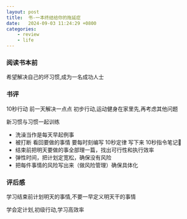 ```yaml
---
layout: post
title:  书-一本终结给你的拖延症
date:   2024-09-03 11:24:29 +0800
categories: 
    - review 
    - life
---
```


### 阅读书本前

希望解决自己的坏习惯,成为一名成功人士

### 书评

10秒行动
前一天解决一点点
初步行动,运动健身在家里先,再考虑其他问题

新习惯与习惯一起训练

- 洗澡当作是每天早起例事
- 被打断 看回要做的事情 要每时刻编写 10秒定律 写下来 10秒指令笔记🤣
- 结束前把明天要做的事全部理一篇，找出可行性和执行效率
- 弹性时间，把计划定宽松，确保没有风险
- 把每件事情的风险写出来（做风险管理）确保具体化

### 评后感

学习结束前计划明天的事情,不要一早定义明天干的事情

学会定计划,初级行动,学习高效率

<!-- 高效学习,决定计划,融合经验和知识 -->